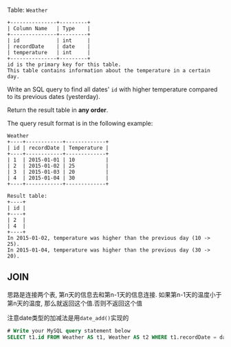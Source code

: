 Table: `Weather`

```
+---------------+---------+
| Column Name   | Type    |
+---------------+---------+
| id            | int     |
| recordDate    | date    |
| temperature   | int     |
+---------------+---------+
id is the primary key for this table.
This table contains information about the temperature in a certain day.
```

 

Write an SQL query to find all dates' `id` with higher temperature compared to its previous dates (yesterday).

Return the result table in **any order**.

The query result format is in the following example:

```
Weather
+----+------------+-------------+
| id | recordDate | Temperature |
+----+------------+-------------+
| 1  | 2015-01-01 | 10          |
| 2  | 2015-01-02 | 25          |
| 3  | 2015-01-03 | 20          |
| 4  | 2015-01-04 | 30          |
+----+------------+-------------+

Result table:
+----+
| id |
+----+
| 2  |
| 4  |
+----+
In 2015-01-02, temperature was higher than the previous day (10 -> 25).
In 2015-01-04, temperature was higher than the previous day (30 -> 20).
```

## JOIN

思路是连接两个表, 第n天的信息去和第n-1天的信息连接. 如果第n-1天的温度小于第n天的温度, 那么就返回这个值.否则不返回这个值

注意date类型的加减法是用`date_add()`实现的

```sql
# Write your MySQL query statement below
SELECT t1.id FROM Weather AS t1, Weather AS t2 WHERE t1.recordDate = date_add(t2.recordDate, interval 1 day) AND t1.Temperature > t2.Temperature;
```

